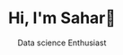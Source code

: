 <div align='center'>
<img src:'./image.png'   width=250px/>

 <h1>  Hi, I'm Sahar👋</h1>
<p> Data science Enthusiast</p>
</div>
